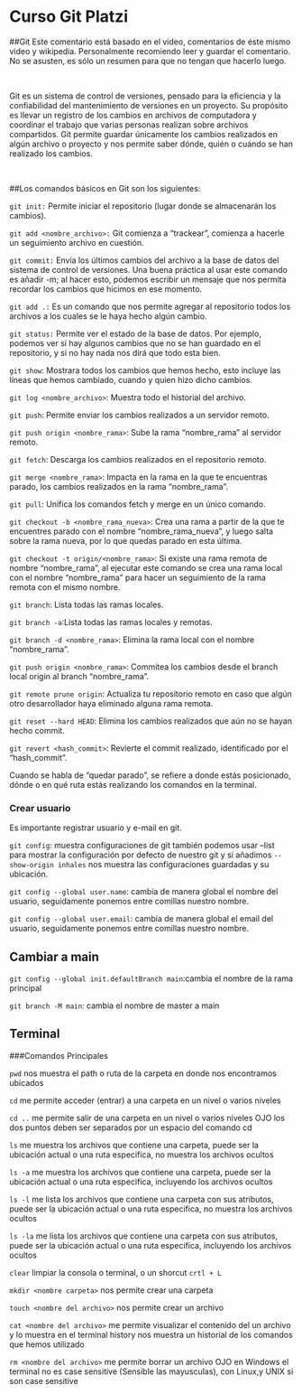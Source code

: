# Curso Git Platzi

##Git
Este comentario está basado en el video, comentarios de éste mismo video y wikipedia.
Personalmente recomiendo leer y guardar el comentario. No se asusten, es sólo un resumen para que no tengan que hacerlo luego.

­

Git es un sistema de control de versiones, pensado para la eficiencia y la confiabilidad del mantenimiento de versiones en un proyecto. Su propósito es llevar un registro de los cambios en archivos de computadora y coordinar el trabajo que varias personas realizan sobre archivos compartidos.
Git permite guardar únicamente los cambios realizados en algún archivo o proyecto y nos permite saber dónde, quién o cuándo se han realizado los cambios.

­

##Los comandos básicos en Git son los siguientes:

`git init:` Permite iniciar el repositorio (lugar donde se almacenarán los cambios).

`git add <nombre_archivo>:` Git comienza a “trackear”, comienza a hacerle un seguimiento archivo en cuestión.

`git commit:` Envía los últimos cambios del archivo a la base de datos del sistema de control de versiones. Una buena práctica al usar este comando es añadir -m; al hacer esto, podemos escribir un mensaje que nos permita recordar los cambios que hicimos en ese momento.

`git add .:` Es un comando que nos permite agregar al repositorio todos los archivos a los cuales se le haya hecho algún cambio.

`git status:` Permite ver el estado de la base de datos. Por ejemplo, podemos ver si hay algunos cambios que no se han guardado en el repositorio, y si no hay nada nos dirá que todo esta bien.

`git show`: Mostrara todos los cambios que hemos hecho, esto incluye las líneas que hemos cambiado, cuando y quien hizo dicho cambios.

`git log <nombre_archivo>`: Muestra todo el historial del archivo.

`git push`: Permite enviar los cambios realizados a un servidor remoto.

`git push origin <nombre_rama>`: Sube la rama “nombre_rama” al servidor remoto.

`git fetch`: Descarga los cambios realizados en el repositorio remoto.

`git merge <nombre_rama>`: Impacta en la rama en la que te encuentras parado, los cambios realizados en la rama “nombre_rama”.

`git pull`: Unifica los comandos fetch y merge en un único comando.

`git checkout -b <nombre_rama_nueva>`: Crea una rama a partir de la que te encuentres parado con el nombre “nombre_rama_nueva”, y luego salta sobre la rama nueva, por lo que quedas parado en esta última.

`git checkout -t origin/<nombre_rama>`: Si existe una rama remota de nombre “nombre_rama”, al ejecutar este comando se crea una rama local con el nombre “nombre_rama” para hacer un seguimiento de la rama remota con el mismo nombre.

`git branch`: Lista todas las ramas locales.

`git branch -a`:Lista todas las ramas locales y remotas.

`git branch -d <nombre_rama>`: Elimina la rama local con el nombre “nombre_rama”.

`git push origin <nombre_rama>`: Commitea los cambios desde el branch local origin al branch “nombre_rama”.

`git remote prune origin`: Actualiza tu repositorio remoto en caso que algún otro desarrollador haya eliminado alguna rama remota.

`git reset --hard HEAD`: Elimina los cambios realizados que aún no se hayan hecho commit.

`git revert <hash_commit>`: Revierte el commit realizado, identificado por el “hash_commit”.

Cuando se habla de “quedar parado”, se refiere a donde estás posicionado, dónde o en qué ruta estás realizando los comandos en la terminal.

### Crear usuario

Es importante registrar usuario y e-mail en git.

`git config`: muestra configuraciones de git también podemos usar –list para mostrar la configuración por defecto de nuestro git y si añadimos `--show-origin inhales` nos muestra las configuraciones guardadas y su ubicación.

`git config --global user.name`: cambia de manera global el nombre del usuario, seguidamente ponemos entre comillas nuestro nombre.

`git config --global user.email`: cambia de manera global el email del usuario, seguidamente ponemos entre comillas nuestro nombre.

## Cambiar a main

`git config --global init.defaultBranch main`:cambia el nombre de la rama principal

`git branch -M main`: cambia el nombre de master a main



## Terminal

###Comandos Principales

`pwd` nos muestra el path o ruta de la carpeta en donde nos encontramos ubicados


`cd` me permite acceder (entrar) a una carpeta en un nivel o varios niveles

`cd ..` me permite salir de una carpeta en un nivel o varios niveles OJO los dos puntos deben ser separados por un espacio del comando cd

`ls` me muestra los archivos que contiene una carpeta, puede ser la ubicación actual o una ruta especifica, no muestra los archivos ocultos

`ls -a` me muestra los archivos que contiene una carpeta, puede ser la ubicación actual o una ruta especifica, incluyendo los archivos ocultos

`ls -l` me lista los archivos que contiene una carpeta con sus atributos, puede ser la ubicación actual o una ruta especifica, no muestra los archivos ocultos

`ls -la` me lista los archivos que contiene una carpeta con sus atributos, puede ser la ubicación actual o una ruta especifica, incluyendo los archivos ocultos

`clear` limpiar la consola o terminal, o un shorcut `crtl + L`

`mkdir <nombre carpeta>` nos permite crear una carpeta

`touch <nombre del archivo>` nos permite crear un archivo

`cat <nombre del archivo>` me permite visualizar el contenido del un archivo y lo muestra en el terminal
history nos muestra un historial de los comandos que hemos utilizado

`rm <nombre del archivo>` me permite borrar un archivo
OJO en Windows el terminal no es case sensitive (Sensible las mayusculas), con Linux,y UNIX si son case sensitive